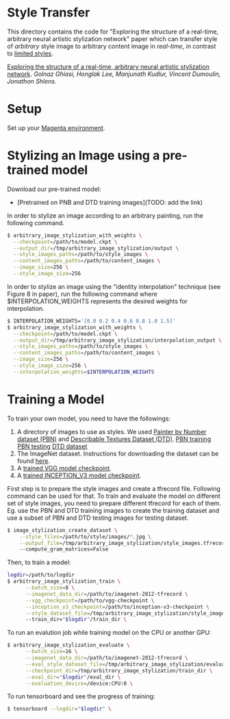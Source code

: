 # Style Transfer

This directory contains the code for "Exploring the structure of a
real-time, arbitrary neural artistic stylization network" paper which
can transfer style of *arbitrary* style image to arbitrary content image in
*real-time*, in contrast to [limited styles](https://arxiv.org/abs/1610.07629).

[Exploring the structure of a real-time, arbitrary neural artistic stylization network](https://arxiv.org/abs/1705.06830). *Golnaz Ghiasi, Honglak Lee, Manjunath Kudlur, Vincent Dumoulin, Jonathon Shlens*.


# Setup
Set up your [Magenta environment](/README.md).

# Stylizing an Image using a pre-trained model
Download our pre-trained model:

* [Pretrained on PNB and DTD training images](TODO: add the link)


In order to stylize an image according to an arbitrary painting, run the
following command.

```bash
$ arbitrary_image_stylization_with_weights \
  --checkpoint=/path/to/model.ckpt \
  --output_dir=/tmp/arbitrary_image_stylization/output \
  --style_images_paths=/path/to/style_images \
  --content_images_paths=/path/to/content_images \
  --image_size=256 \
  --style_image_size=256
```

In order to stylize an image using the "identity interpolation" technique (see
Figure 8 in paper), run the following command where $INTERPOLATION_WEIGHTS
represents the desired weights for interpolation.

```bash
$ INTERPOLATION_WEIGHTS='[0.0 0.2 0.4 0.6 0.8 1.0 1.5]'
$ arbitrary_image_stylization_with_weights \
  --checkpoint=/path/to/model.ckpt \
  --output_dir=/tmp/arbitrary_image_stylization/interpolation_output \
  --style_images_paths=/path/to/style_images \
  --content_images_paths=/path/to/content_images \
  --image_size=256 \
  --style_image_size=256 \
  --interpolation_weights=$INTERPOLATION_WEIGHTS
```

# Training a Model
To train your own model, you need to have the followings:

1. A directory of images to use as styles. We used [Painter by Number dataset
   (PBN)](https://www.kaggle.com/c/painter-by-numbers) and
   [Describable Textures Dataset (DTD)](https://www.robots.ox.ac.uk/~vgg/data/dtd/).
   [PBN training](https://github.com/zo7/painter-by-numbers/releases/download/data-v1.0/train.tgz)
   [PBN testing](https://github.com/zo7/painter-by-numbers/releases/download/data-v1.0/test.tgz)
   [DTD dataset](https://www.robots.ox.ac.uk/~vgg/data/dtd/download/dtd-r1.0.1.tar.gz)
2. The ImageNet dataset. Instructions for downloading the dataset can be found
   [here](https://github.com/tensorflow/models/tree/master/inception#getting-started).
3. A [trained VGG model checkpoint](http://download.tensorflow.org/models/vgg_16_2016_08_28.tar.gz).
4. A [trained INCEPTION\_V3 model
   checkpoint](http://download.tensorflow.org/models/inception_v3_2016_08_28.tar.gz).

First step is to prepare the style images and create a tfrecord file.
Following command can be used for that.
To train and evaluate the model on different set of style images, you need
to prepare different tfrecord for each of them. Eg. use the PBN and DTD
training images to create the training dataset and use a subset of PBN
and DTD testing images for testing dataset.

```bash
$ image_stylization_create_dataset \
    --style_files=/path/to/style/images/*.jpg \
    --output_file=/tmp/arbitrary_image_stylization/style_images.tfrecord
    --compute_gram_matrices=False
```

Then, to train a model:

```bash
logdir=/path/to/logdir
$ arbitrary_image_stylization_train \
      --batch_size=8 \
      --imagenet_data_dir=/path/to/imagenet-2012-tfrecord \
      --vgg_checkpoint=/path/to/vgg-checkpoint \
      --inception_v3_checkpoint=/path/to/inception-v3-checkpoint \
      --style_dataset_file=/tmp/arbitrary_image_stylization/style_images.tfrecord
      --train_dir="$logdir"/train_dir \
```

To run an evalution job while training model on the CPU or another GPU:

```bash
$ arbitrary_image_stylization_evaluate \
      --batch_size=16 \
      --imagenet_data_dir=/path/to/imagenet-2012-tfrecord \
      --eval_style_dataset_file=/tmp/arbitrary_image_stylization/evaluation_style_images.tfrecord \
      --checkpoint_dir=/tmp/arbitrary_image_stylization/train_dir \
      --eval_dir="$logdir"/eval_dir \
      --evaluation_device=/device:CPU:0 \
```

To run tensorboard and see the progress of training:

```bash
$ tensorboard --logdir="$logdir" \
```

